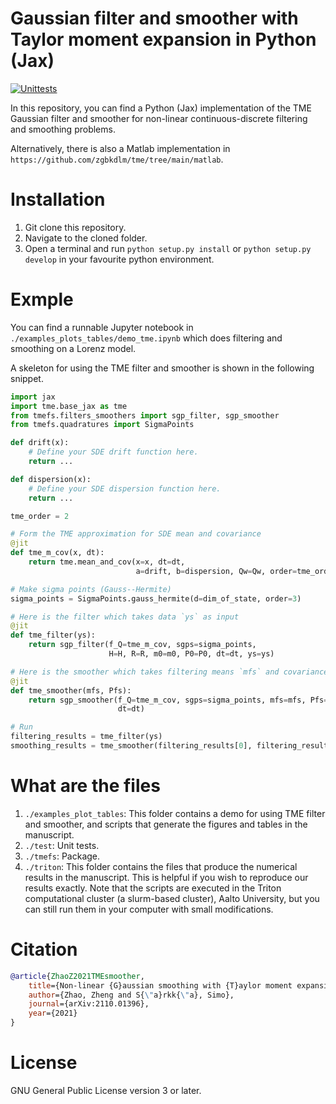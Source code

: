 # Gaussian filter and smoother with Taylor moment expansion in Python (Jax)

[![Unittests](https://github.com/zgbkdlm/tmefs/actions/workflows/tests.yml/badge.svg)](https://github.com/zgbkdlm/tmefs/actions/workflows/tests.yml)

In this repository, you can find a Python (Jax) implementation of the TME Gaussian filter and smoother for non-linear continuous-discrete filtering and smoothing problems. 

Alternatively, there is also a Matlab implementation in `https://github.com/zgbkdlm/tme/tree/main/matlab`.

# Installation

1. Git clone this repository.
2. Navigate to the cloned folder.
3. Open a terminal and run `python setup.py install` or `python setup.py develop` in your favourite python environment.

# Exmple

You can find a runnable Jupyter notebook in `./examples_plots_tables/demo_tme.ipynb` which does filtering and smoothing on a Lorenz model.

A skeleton for using the TME filter and smoother is shown in the following snippet.

```python
import jax
import tme.base_jax as tme
from tmefs.filters_smoothers import sgp_filter, sgp_smoother
from tmefs.quadratures import SigmaPoints

def drift(x):
    # Define your SDE drift function here.
    return ...

def dispersion(x):
    # Define your SDE dispersion function here.
    return ...

tme_order = 2

# Form the TME approximation for SDE mean and covariance
@jit
def tme_m_cov(x, dt):
    return tme.mean_and_cov(x=x, dt=dt,
                            a=drift, b=dispersion, Qw=Qw, order=tme_order)

# Make sigma points (Gauss--Hermite)
sigma_points = SigmaPoints.gauss_hermite(d=dim_of_state, order=3)

# Here is the filter which takes data `ys` as input
@jit
def tme_filter(ys):
    return sgp_filter(f_Q=tme_m_cov, sgps=sigma_points,
                      H=H, R=R, m0=m0, P0=P0, dt=dt, ys=ys)

# Here is the smoother which takes filtering means `mfs` and covariances `Pfs` as input
@jit
def tme_smoother(mfs, Pfs):
    return sgp_smoother(f_Q=tme_m_cov, sgps=sigma_points, mfs=mfs, Pfs=Pfs,
                        dt=dt)

# Run
filtering_results = tme_filter(ys)
smoothing_results = tme_smoother(filtering_results[0], filtering_results[1])
```

# What are the files

1. `./examples_plot_tables`: This folder contains a demo for using TME filter and smoother, and scripts that generate the figures and tables in the manuscript.
2. `./test`: Unit tests.
3. `./tmefs`: Package.
4. `./triton`: This folder contains the files that produce the numerical results in the manuscript. This is helpful if you wish to reproduce our results exactly. Note that the scripts are executed in the Triton computational cluster (a slurm-based cluster), Aalto University, but you can still run them in your computer with small modifications.

# Citation

```bibtex
@article{ZhaoZ2021TMEsmoother,
	title={Non-linear {G}aussian smoothing with {T}aylor moment expansion},
	author={Zhao, Zheng and S{\"a}rkk{\"a}, Simo},
	journal={arXiv:2110.01396},
	year={2021}
}
```

# License
GNU General Public License version 3 or later.
